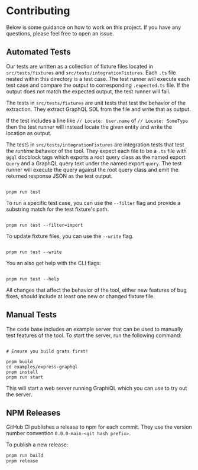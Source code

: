 # Contributing

Below is some guidance on how to work on this project. If you have any questions, please feel free to open an issue.

## Automated Tests

Our tests are written as a collection of fixture files located in
`src/tests/fixtures` and `src/tests/integrationFixtures`. Each `.ts` file nested
within this directory is a test case. The test runner will execute each test
case and compare the output to corresponding `.expected.ts` file. If the
output does not match the expected output, the test runner will fail.

The tests in `src/tests/fixtures` are unit tests that test the behavior of the
extraction. They extract GraphQL SDL from the file and write that as output.

If the test includes a line like `// Locate: User.name` of `// Locate: SomeType`
then the test runner will instead locate the given entity and write the location
as output.

The tests in `src/tests/integrationFixtures` are integration tests that test the _runtime_ behavior of the tool. They expect each file to be a `.ts` file with `@gql` docblock tags which exports a root query class as the named export `Query` and a GraphQL query text under the named export `query`. The test runner will execute the query against the root query class and emit the returned response JSON as the test output.

```

pnpm run test

```

To run a specific test case, you can use the `--filter` flag and provide a
substring match for the test fixture's path.

```

pnpm run test --filter=import

```

To update fixture files, you can use the `--write` flag.

```

pnpm run test --write

```

You an also get help with the CLI flags:

```

pnpm run test --help

```

All changes that affect the behavior of the tool, either new features of bug
fixes, should include at least one new or changed fixture file.

## Manual Tests

The code base includes an example server that can be used to manually test
features of the tool. To start the server, run the following command:

```

# Ensure you build grats first!

pnpm build
cd examples/express-graphql
pnpm install
pnpm run start

```

This will start a web server running GraphiQL which you can use to try out the server.

## NPM Releases

GitHub CI publishes a release to npm for each commit. They use the version number convention `0.0.0-main-<git hash prefix>`.

To publish a new release:

```bash
pnpm run build
pnpm release
```
